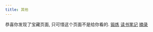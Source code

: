 ```yaml
---
title: 其他
---
```

恭喜你发现了宝藏页面, 只可惜这个页面不是给你看的. 
[锻炼](/workout/calendar.html)
[读书笔记](/books/index.html)
[摘录](/others/saying.html)